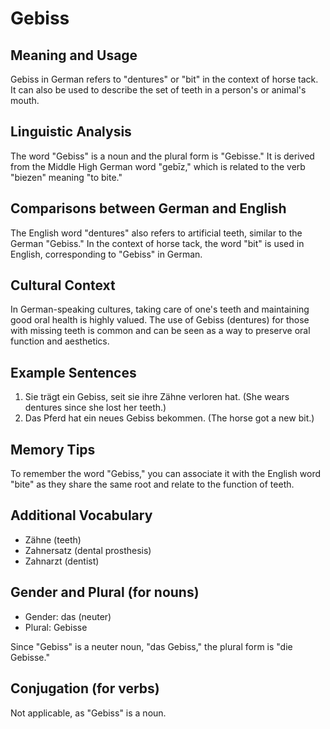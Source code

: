 # Gebiss
## Meaning and Usage
Gebiss in German refers to "dentures" or "bit" in the context of horse tack. It can also be used to describe the set of teeth in a person's or animal's mouth.

## Linguistic Analysis
The word "Gebiss" is a noun and the plural form is "Gebisse." It is derived from the Middle High German word "gebīz," which is related to the verb "biezen" meaning "to bite."

## Comparisons between German and English
The English word "dentures" also refers to artificial teeth, similar to the German "Gebiss." In the context of horse tack, the word "bit" is used in English, corresponding to "Gebiss" in German.

## Cultural Context
In German-speaking cultures, taking care of one's teeth and maintaining good oral health is highly valued. The use of Gebiss (dentures) for those with missing teeth is common and can be seen as a way to preserve oral function and aesthetics.

## Example Sentences
1. Sie trägt ein Gebiss, seit sie ihre Zähne verloren hat. (She wears dentures since she lost her teeth.)
2. Das Pferd hat ein neues Gebiss bekommen. (The horse got a new bit.)

## Memory Tips
To remember the word "Gebiss," you can associate it with the English word "bite" as they share the same root and relate to the function of teeth.

## Additional Vocabulary
- Zähne (teeth)
- Zahnersatz (dental prosthesis)
- Zahnarzt (dentist)

## Gender and Plural (for nouns)
- Gender: das (neuter)
- Plural: Gebisse

Since "Gebiss" is a neuter noun, "das Gebiss," the plural form is "die Gebisse."

## Conjugation (for verbs)
Not applicable, as "Gebiss" is a noun.